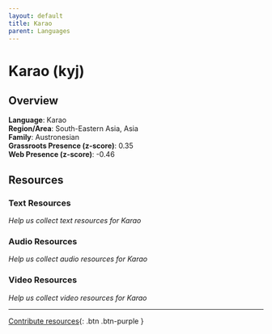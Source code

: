 ```yaml
---
layout: default
title: Karao
parent: Languages
---
```


# Karao (kyj)

## Overview

**Language**: Karao  
**Region/Area**: South-Eastern Asia, Asia  
**Family**: Austronesian  
**Grassroots Presence (z-score)**: 0.35  
**Web Presence (z-score)**: -0.46  

## Resources

### Text Resources
*Help us collect text resources for Karao*

### Audio Resources
*Help us collect audio resources for Karao*

### Video Resources
*Help us collect video resources for Karao*

---

[Contribute resources](https://forms.office.com/e/1SfLJx3u1r){: .btn .btn-purple }
